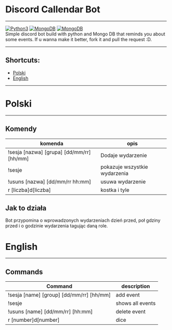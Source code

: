 # Discord Callendar Bot 
___
[![Python3](https://img.shields.io/badge/python%20-%2314354C.svg?&style=for-the-badge&logo=python&logoColor=white)](https://github.com/Shootgan/discord_bot_calendary) [![MongoDB](https://img.shields.io/badge/MongoDB-%234ea94b.svg?&style=for-the-badge&logo=mongodb&logoColor=white)](https://www.mongodb.com/) [![MongoDB](https://img.shields.io/badge/heroku%20-%23430098.svg?&style=for-the-badge&logo=heroku&logoColor=white)](https://heroku.com)  
Simple discord bot build with python and Mongo DB that reminds you about some events.
If u wanna make it better, fork it and pull the request :D.
___
## Shortcuts:
* [Polski](#-Polski )
* [English](#-English )
___
# Polski
___
## Komendy
| komenda | opis |
|---------------------------------------|-----|
|!sesja [nazwa] [grupa] [dd/mm/rr] [hh/mm]|Dodaje wydarzenie|
|!sesje|pokazuje wszystkie wydarzenia |
|!usuns [nazwa] [dd/mm/rr hh:mm]|usuwa wydarzenie|
| r [liczba]d[liczba]|kostka i tyle|
## Jak to działa
Bot przypomina o wprowadzonych wydarzeniach dzień przed, poł gdziny przed i o godzinie wydarzenia tagując daną role.


# English
___
## Commands
| Command | description |
|---------------------------------------|-----|
|!sesja [name] [group] [dd/mm/rr] [hh/mm]|add event|
|!sesje|shows all events |
|!usuns [name] [dd/mm/rr] [hh:mm]|delete event|
| r [number]d[number]|dice|





